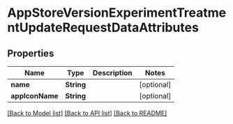 # AppStoreVersionExperimentTreatmentUpdateRequestDataAttributes

## Properties
Name | Type | Description | Notes
------------ | ------------- | ------------- | -------------
**name** | **String** |  | [optional] 
**appIconName** | **String** |  | [optional] 

[[Back to Model list]](../README.md#documentation-for-models) [[Back to API list]](../README.md#documentation-for-api-endpoints) [[Back to README]](../README.md)



